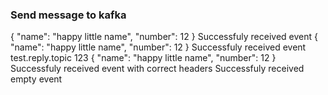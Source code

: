 ### Send message to kafka

<div print="true">
    <e:summary/>
    <e:example name="Send simple message to kafka">
        <e:when>
            <e:event-send topicName="test.produce.topic" key="messageKey">
                <value>
                {
                    "name": "happy little name",
                    "number": 12
                }
                </value>
            </e:event-send>
        </e:when>
        <e:then>
            <span c:assertTrue="hasReceivedSimpleEvent()">Successfuly received event</span>
        </e:then>
    </e:example>
    <e:example name="Send protobuf message to kafka">
        <e:when>
            <e:event-send topicName="test.produce.topic" key="messageKey">
                <value>
                    <protobuf class="com.adven.concordion.extensions.exam.utils.protobuf.TestEntity$Entity">
                    {
                        "name": "happy little name",
                        "number": 12
                    }
                    </protobuf>
                </value>
            </e:event-send>
        </e:when>
        <e:then>
            <span c:assertTrue="hasReceivedProtobufEvent()">Successfuly received event</span>
        </e:then>
    </e:example>
    <e:example name="Send protobuf message with headers to kafka">
        <e:when>
            <e:event-send topicName="test.produce.topic" key="messageKey">
                <headers>
                    <replyToTopic>test.reply.topic</replyToTopic>
                    <correlationId>123</correlationId>
                </headers>
                <value>
                    <protobuf class="com.adven.concordion.extensions.exam.utils.protobuf.TestEntity$Entity">
                    {
                        "name": "happy little name",
                        "number": 12
                    }
                    </protobuf>
                </value>
            </e:event-send>
        </e:when>
        <e:then>
            <span c:assertTrue="hasReceivedProtobufEventWithHeaders()">Successfuly received event with correct headers</span>
        </e:then>
    </e:example>
    <e:example name="Send empty event">
        <e:when>
            <e:event-send topicName="test.produce.topic"/>
        </e:when>
        <e:then>
            <span c:assertTrue="hasReceivedEventWithNoMessage()">Successfuly received empty event</span>
        </e:then>
    </e:example>
</div>    